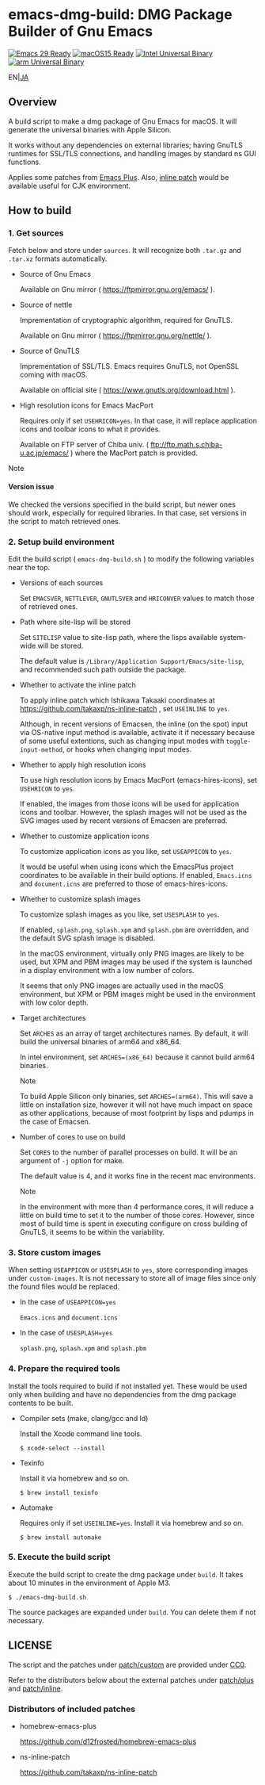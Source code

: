 emacs-dmg-build: DMG Package Builder of Gnu Emacs
===========================

[![Emacs 29 Ready](https://img.shields.io/badge/Emacs29-Ready-green?style=flag&logo=gnuemacs&logoColor=white&labelColor=7F5AB6)](./releases/tags/v29.4)
[![macOS15 Ready](https://img.shields.io/badge/macOS15-Ready-green?style=flat&logo=apple&logoColor=white&labelColor=black)](https://www.apple.com/macos/macos-sequoia/)
[![Intel Universal Binary](https://img.shields.io/badge/Universal_Binary-0071C5?style=flat&logo=intel&logoColor=white&logoSize=auto)](https://developer.apple.com/documentation/apple-silicon/building-a-universal-macos-binary)
[![arm Universal Binary](https://img.shields.io/badge/Universal_Binary-0091BD?style=flat&logo=arm&logoColor=white&logoSize=auto)](https://developer.apple.com/documentation/apple-silicon/building-a-universal-macos-binary)

EN|[JA](./README-ja.md)

Overview
--------

A build script to make a dmg package of Gnu Emacs for macOS.
It will generate the universal binaries with Apple Silicon.

It works without any dependencies on external libraries; having GnuTLS runtimes for SSL/TLS connections, and handling images by standard ns GUI functions.

Applies some patches from [Emacs Plus](https://github.com/d12frosted/homebrew-emacs-plus).
Also, [inline patch](https://github.com/takaxp/ns-inline-patch) would be available useful for CJK environment.

How to build
------------

### 1\. Get sources

Fetch below and store under `sources`.
It will recognize both `.tar.gz` and `.tar.xz` formats automatically.

* Source of Gnu Emacs

  Available on Gnu mirror ( https://ftpmirror.gnu.org/emacs/ ).

* Source of nettle

  Imprementation of cryptographic algorithm, required for GnuTLS.

  Available on Gnu mirror ( https://ftpmirror.gnu.org/nettle/ ).

* Source of GnuTLS

  Imprementation of SSL/TLS.
  Emacs requires GnuTLS, not OpenSSL coming with macOS.

  Available on official site ( https://www.gnutls.org/download.html ).

* High resolution icons for Emacs MacPort

  Requires only if set `USEHRICON=yes`.
  In that case, it will replace application icons and toolbar icons to what it provides.

  Available on FTP server of Chiba univ. ( ftp://ftp.math.s.chiba-u.ac.jp/emacs/ ) where the MacPort patch is provided.

> [!NOTE]
>
> #### Version issue
>
> We checked the versions specified in the build script, but newer ones should work, especially for required libraries.
> In that case, set versions in the script to match retrieved ones.

### 2\. Setup build environment

Edit the build script ( `emacs-dmg-build.sh` ) to modify the following variables near the top.

* Versions of each sources

  Set `EMACSVER`, `NETTLEVER`, `GNUTLSVER` and `HRICONVER` values to match those of retrieved ones.

* Path where site-lisp will be stored

  Set `SITELISP` value to site-lisp path, where the lisps available system-wide will be stored.

  The default value is `/Library/Application Support/Emacs/site-lisp`, and recommended such path outside the package.

* Whether to activate the inline patch

  To apply inline patch which Ishikawa Takaaki coordinates at https://github.com/takaxp/ns-inline-patch , set `USEINLINE` to `yes`.

  Although, in recent versions of Emacsen, the inline (on the spot) input via OS-native input method is available, activate it if necessary because of some useful extentions, such as changing input modes with `toggle-input-method`, or hooks when changing input modes.

* Whether to apply high resolution icons

  To use high resolution icons by Emacs MacPort (emacs-hires-icons), set `USEHRICON` to `yes`.

  If enabled, the images from those icons will be used for application icons and toolbar.
  However, the splash images will not be used as the SVG images used by recent versions of Emacsen are preferred.

* Whether to customize application icons

  To customize application icons as you like, set `USEAPPICON` to `yes`.

  It would be useful when using icons which the EmacsPlus project coordinates to be available in their build options.
  If enabled, `Emacs.icns` and `document.icns` are preferred to those of emacs-hires-icons.

* Whether to customize splash images

  To customize splash images as you like, set `USESPLASH` to `yes`.

  If enabled, `splash.png`, `splash.xpm` and `splash.pbm` are overridden, and the default SVG splash image is disabled.

  In the macOS environment, virtually only PNG images are likely to be used, but XPM and PBM images may be used if the system is launched in a display environment with a low number of colors.

  It seems that only PNG images are actually used in the macOS environment, but XPM or PBM images might be used in the environment with low color depth.

* Target architectures

  Set `ARCHES` as an array of target architectures names.
  By default, it will build the universal binaries of arm64 and x86_64.

  In intel environment, set `ARCHES=(x86_64)` because it cannot build arm64 binaries.

  > [!NOTE]
  >
  > To build Apple Silicon only binaries, set `ARCHES=(arm64)`.
  > This will save a little on installation size, however it will not have much impact on space as other applications, because of most footprint by lisps and pdumps in the case of Emacsen.

* Number of cores to use on build

  Set `CORES` to the number of parallel processes on build.
  It will be an argument of `-j` option for make.

  The default value is 4, and it works fine in the recent mac environments.

  > [!NOTE]
  >
  > In the environment with more than 4 performance cores, it will reduce a little on build time to set it to the number of those cores.
  > However, since most of build time is spent in executing configure on cross building of GnuTLS, it seems to be within the variability.

### 3\. Store custom images

When setting `USEAPPICON` or `USESPLASH` to `yes`, store corresponding images under `custom-images`.
It is not necessary to store all of image files since only the found files would be replaced.

* In the case of `USEAPPICON=yes`

  `Emacs.icns` and `document.icns`

* In the case of `USESPLASH=yes`

  `splash.png`, `splash.xpm` and `splash.pbm`

### 4\. Prepare the required tools

Install the tools required to build if not installed yet.
These would be used only when building and have no dependencies from the dmg package contents to be built.

* Compiler sets (make, clang/gcc and ld)

  Install the Xcode command line tools.

  ```console
  $ xcode-select --install
  ```

* Texinfo

  Install it via homebrew and so on.

  ```console
  $ brew install texinfo
  ```

* Automake

  Requires only if set `USEINLINE=yes`.
  Install it via homebrew and so on.

  ```console
  $ brew install automake
  ```

### 5\. Execute the build script

Execute the build script to create the dmg package under `build`.
It takes about 10 minutes in the environment of Apple M3.

```console
$ ./emacs-dmg-build.sh
```

The source packages are expanded under `build`.
You can delete them if not necessary.

LICENSE
-------

The script and the patches under [patch/custom](./patch/custom) are provided under [CC0](./LICENSE.txt).

Refer to the distributors below about the external patches under [patch/plus](./patch/plus/) and [patch/inline](./patch/inline).

### Distributors of included patches

* homebrew-emacs-plus

  https://github.com/d12frosted/homebrew-emacs-plus

* ns-inline-patch

  https://github.com/takaxp/ns-inline-patch
